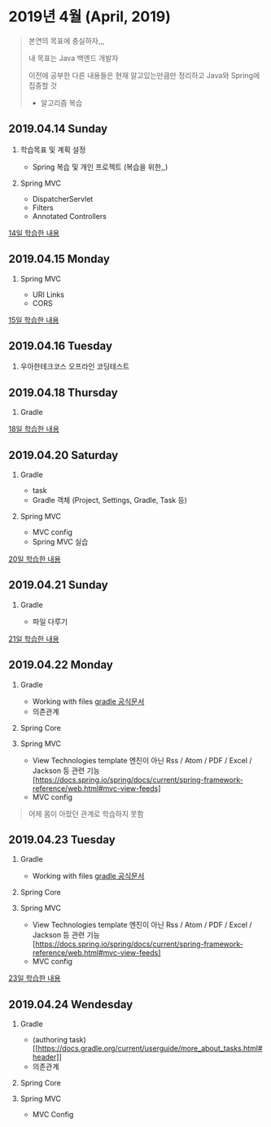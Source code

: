 # 2019년 4월 (April, 2019)

> 본연의 목표에 충실하자,,,
>
> 내 목표는 Java 백엔드 개발자
>
> 이전에 공부한 다른 내용들은 현재 알고있는만큼만 정리하고 Java와 Spring에 집중할 것
>
> + 알고리즘 복습

## 2019.04.14 Sunday

1. 학습목표 및 계획 설정

    - Spring 복습 및 개인 프로젝트 (복습을 위한,,)

2. Spring MVC

    - DispatcherServlet
    - Filters
    - Annotated Controllers

[14일 학습한 내용](Day14.md)

## 2019.04.15 Monday

1. Spring MVC

    - URI Links
    - CORS

[15일 학습한 내용](Day15.md)

## 2019.04.16 Tuesday

1. 우아한테크코스 오프라인 코딩테스트

## 2019.04.18 Thursday

1. Gradle

[18일 학습한 내용](Day18.md)

## 2019.04.20 Saturday

1. Gradle

    - task
    - Gradle 객체 (Project, Settings, Gradle, Task 등)

2. Spring MVC

    - MVC config
    - Spring MVC 실습

[20일 학습한 내용](Day20.md)

## 2019.04.21 Sunday

1. Gradle

    - 파일 다루기

[21일 학습한 내용](Day21.md)

## 2019.04.22 Monday

1. Gradle

    - Working with files
        [gradle 공식문서](https://docs.gradle.org/current/userguide/working_with_files.html)
    - 의존관계

2. Spring Core

3. Spring MVC

    - View Technologies
        template 엔진이 아닌 Rss / Atom / PDF / Excel / Jackson 등 관련 기능 
        [https://docs.spring.io/spring/docs/current/spring-framework-reference/web.html#mvc-view-feeds]
    - MVC config

> 어제 몸이 아팠던 관계로 학습하지 못함

## 2019.04.23 Tuesday

1. Gradle

    - Working with files
        [gradle 공식문서](https://docs.gradle.org/current/userguide/working_with_files.html)

2. Spring Core

3. Spring MVC

    - View Technologies
        template 엔진이 아닌 Rss / Atom / PDF / Excel / Jackson 등 관련 기능 
        [https://docs.spring.io/spring/docs/current/spring-framework-reference/web.html#mvc-view-feeds]
    - MVC config

[23일 학습한 내용](Day23.md)

## 2019.04.24 Wendesday

1. Gradle

    - (authoring task)[[https://docs.gradle.org/current/userguide/more_about_tasks.html#header]]
    - 의존관계

2. Spring Core

3. Spring MVC

    - MVC Config